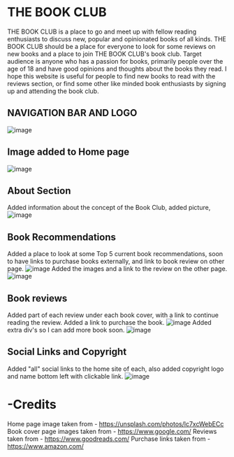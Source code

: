 # THE BOOK CLUB
THE BOOK CLUB is a place to go and meet up with fellow reading enthusiasts to discuss new, popular and opinionated books of all kinds. THE BOOK CLUB should be a place for everyone to look for some reviews on new books and a place to join THE BOOK CLUB's book club. Target audience is anyone who has a passion for books, primarily people over the age of 18 and have good opinions and thoughts about the books they read. I hope this website is useful for people to find new books to read with the reviews section, or find some other like minded book enthusiasts by signing up and attending the book club.

## NAVIGATION BAR AND LOGO
![image](https://user-images.githubusercontent.com/87777851/129883296-9ed6621c-b640-4f6a-95fe-5e9e1d248ef3.png)

## Image added to Home page
![image](https://user-images.githubusercontent.com/87777851/130059994-27850b3f-70f6-48c8-bf34-88fb950ffba1.png)


## About Section
Added information about the concept of the Book Club, added picture,
![image](https://user-images.githubusercontent.com/87777851/130066853-a8eb0e36-f853-4a21-aac3-1d4710d3c91a.png)

## Book Recommendations
Added a place to look at some Top 5 current book recommendations, soon to have links to purchase books externally, and link to book review on other page.
![image](https://user-images.githubusercontent.com/87777851/130066952-119a486c-1dcc-4853-b2d6-335af2b19056.png)
Added the images and a link to the review on the other page.
![image](https://user-images.githubusercontent.com/87777851/130338868-c6a29b27-5e0e-4aa9-8ae5-48dce7847e20.png)

## Book reviews
Added part of each review under each book cover, with a link to continue reading the review. Added a link to purchase the book.
![image](https://user-images.githubusercontent.com/87777851/130338898-6e30a85e-1465-4fe4-a3d9-f12b251b1af4.png)
Added extra div's so I can add more book soon.
![image](https://user-images.githubusercontent.com/87777851/130338906-5ce765b2-ecbc-4174-8880-00a92106e9ed.png)


## Social Links and Copyright
Added "all" social links to the home site of each, also added copyright logo and name bottom left with clickable link.
![image](https://user-images.githubusercontent.com/87777851/130067037-aca72956-1c63-449e-89b8-dd9230822baf.png)


# -Credits
Home page image taken from - https://unsplash.com/photos/lc7xcWebECc
Book cover page images taken from - https://www.google.com/
Reviews taken from - https://www.goodreads.com/
Purchase links taken from - https://www.amazon.com/
